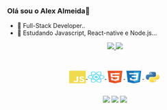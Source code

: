 ### Olá sou o Alex Almeida👋

- 🔭 Full-Stack Developer..
- 🌱 Estudando Javascript, React-native e Node.js...

<div align="center">
  <a href="https://github.com/alex-almeida12">
  <img height="180em" src="https://github-readme-stats.vercel.app/api?username=alex-almeida12&show_icons=true&theme=dark&include_all_commits=true&count_private=true"/>
  <img height="180em" src="https://github-readme-stats.vercel.app/api/top-langs/?username=alex-almeida12&layout=compact&langs_count=7&theme=dark"/>
</div>
 
 ##
  
<div style="display: inline_block" align='center'><br>
  <img align="center" alt="Near-Js" height="30" width="40" src="https://raw.githubusercontent.com/devicons/devicon/master/icons/javascript/javascript-plain.svg">
  <img align="center" alt="Near-React" height="30" width="40" src="https://raw.githubusercontent.com/devicons/devicon/master/icons/react/react-original.svg">
  <img align="center" alt="Near-HTML" height="30" width="40" src="https://raw.githubusercontent.com/devicons/devicon/master/icons/html5/html5-original.svg">
  <img align="center" alt="Near-CSS" height="30" width="40" src="https://raw.githubusercontent.com/devicons/devicon/master/icons/css3/css3-original.svg">
  <img align="center" alt="Near-Python" height="30" width="40" src="https://raw.githubusercontent.com/devicons/devicon/master/icons/python/python-original.svg">
</div>
  
##
  
<div style="display: inline_block" align='center'>
  <a href="https://instagram.com/alexalmeida12" target="_blank"><img src="https://img.shields.io/badge/-Instagram-%23E4405F?style=for-the-badge&logo=instagram&logoColor=white" target="_blank"></a>
  <a href = "mailto:alex.almeida12@gmail.com"><img src="https://img.shields.io/badge/-Gmail-%23333?style=for-the-badge&logo=gmail&logoColor=white" target="_blank"></a>
  <a href="https://www.linkedin.com/in/alex-almeida12/" target="_blank"><img src="https://img.shields.io/badge/-LinkedIn-%230077B5?style=for-the-badge&logo=linkedin&logoColor=white" target="_blank"></a> 
</div>
